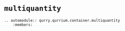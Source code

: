 # `multiquantity`

```{eval-rst}
.. automodule:: qurry.qurrium.container.multiquantity
    :members:
```
